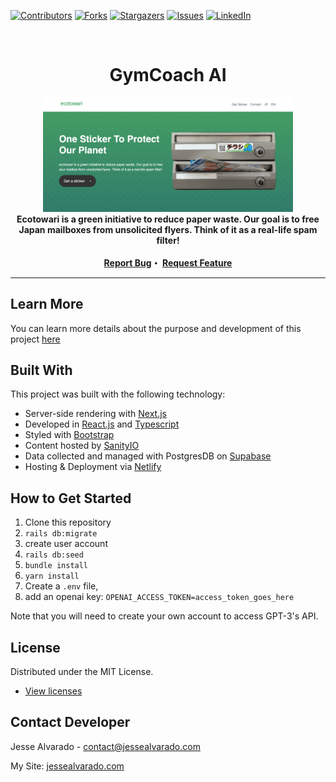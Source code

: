 <div id="top"></div>
<!--
*** Thanks for checking out the Best-README-Template. If you have a suggestion
*** that would make this better, please fork the repo and create a pull request
*** or simply open an issue with the tag "enhancement".
*** Don't forget to give the project a star!
*** Thanks again! Now go create something AMAZING! :D
-->

<!-- PROJECT SHIELDS -->
<!--
*** I'm using markdown "reference style" links for readability.
*** Reference links are enclosed in brackets [ ] instead of parentheses ( ).
*** See the bottom of this document for the declaration of the reference variables
*** for contributors-url, forks-url, etc. This is an optional, concise syntax you may use.
*** https://www.markdownguide.org/basic-syntax/#reference-style-links
-->

[![Contributors][contributors-shield]][contributors-url]
[![Forks][forks-shield]][forks-url]
[![Stargazers][stars-shield]][stars-url]
[![Issues][issues-shield]][issues-url]
[![LinkedIn][linkedin-shield]][linkedin-url]

<!-- PROJECT LOGO -->
<br />
<div align="center">
  <h1 align="center">GymCoach AI</h1>
  
  <img src="preview.png" width="400">
  <br />

  <strong align="center">
    Ecotowari is a green initiative to reduce paper waste. Our goal is to free Japan mailboxes from unsolicited flyers. Think of it as a real-life spam filter!
<br/><br/>
   <a href="https://github.com/alvara/ecotowari/issues">Report Bug</a>・
   <a href="https://github.com/alvara/ecotowari/issues">Request Feature</a>
  </strong>
</div>
<hr>

<!-- ABOUT THE PROJECT -->
## Learn More
You can learn more details about the purpose and development of this project [here](https://jessealvarado.com/portfolio/ecotowari)

## Built With

This project was built with the following technology:

* Server-side rendering with [Next.js](https://nextjs.org/)
* Developed in [React.js](https://reactjs.org/) and [Typescript](https://www.typescriptlang.org/)
* Styled with [Bootstrap](https://getbootstrap.com)
* Content hosted by [SanityIO](https://www.sanity.io/)
* Data collected and managed with PostgresDB on [Supabase](https://supabase.com/)
* Hosting & Deployment via [Netlify](https://netlify.com)

## How to Get Started
1. Clone this repository
2. `rails db:migrate`
3. create user account 
4. `rails db:seed`
5. `bundle install`
6. `yarn install`
7. Create a `.env` file, 
8. add an openai key: `OPENAI_ACCESS_TOKEN=access_token_goes_here`

Note that you will need to create your own account to access GPT-3's API. 

<!-- LICENSE -->
## License

Distributed under the MIT License.
* [View licenses](https://choosealicense.com)

<!-- CONTACT -->
## Contact Developer

Jesse Alvarado - contact@jessealvarado.com

My Site: [jessealvarado.com](https://jessealvarado.com)

<!-- MARKDOWN LINKS & IMAGES -->
<!-- https://www.markdownguide.org/basic-syntax/#reference-style-links -->
[contributors-shield]: https://img.shields.io/github/contributors/alvara/ecotowari.svg?style=for-the-badge
[contributors-url]: https://github.com/alvara/ecotowari/graphs/contributors
[forks-shield]: https://img.shields.io/github/forks/alvara/ecotowari.svg?style=for-the-badge
[forks-url]: https://github.com/alvara/ecotowari/network/members
[stars-shield]: https://img.shields.io/github/stars/alvara/ecotowari.svg?style=for-the-badge
[stars-url]: https://github.com/alvara/ecotowari/stargazers
[issues-shield]: https://img.shields.io/github/issues/alvara/ecotowari.svg?style=for-the-badge
[issues-url]: https://github.com/alvara/ecotowari/issues
[license-shield]: https://img.shields.io/github/license/alvara/ecotowari.svg?style=for-the-badge
[license-url]: https://github.com/alvara/alvara/ecotowari/blob/master/LICENSE.txt
[linkedin-shield]: https://img.shields.io/badge/-LinkedIn-black.svg?style=for-the-badge&logo=linkedin&colorB=555
[linkedin-url]: https://linkedin.com/in/jesse-alvarado
[product-screenshot]: images/screenshot.png


